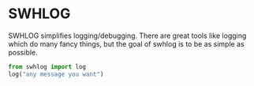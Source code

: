 # SWHLOG
SWHLOG simplifies logging/debugging. There are great tools like logging which do many fancy things, but the goal of swhlog is to be as simple as possible.

```python
from swhlog import log
log("any message you want")
```